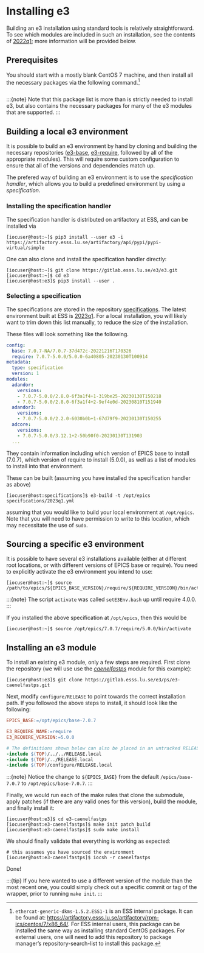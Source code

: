 # Installing e3

Building an e3 installation using standard tools is relatively straightforward.
To see which modules are included in such an installation, see the contents of
[2022q1](https://gitlab.esss.lu.se/e3/specifications/-/blob/main/specifications/2022q1.yml);
more information will be provided below.

## Prerequisites

You should start with a mostly blank CentOS 7 machine, and then install all the
necessary packages via the following command.[^prereqlist]

```{include} ../includes/deps.md
```

:::{note}
Note that this package list is more than is strictly needed to install e3, but
also contains the necessary packages for many of the e3 modules that are
supported.
:::

## Building a local e3 environment

It is possible to build an e3 environment by hand by cloning and building the
necessary repositories ([e3-base](https://gitlab.esss.lu.se/e3/e3-base),
[e3-require](https://gitlab.esss.lu.se/e3/e3-require), followed by all of the
appropriate modules). This will require some custom configuration to ensure that
all of the versions and dependencies match up.

The prefered way of building an e3 environment is to use the *specification handler*,
which allows you to build a predefined environment by using a *specification*.

### Installing the specification handler

The specification handler is distributed on artifactory at ESS, and can be installed
via

```console
[iocuser@host:~]$ pip3 install --user e3 -i https://artifactory.esss.lu.se/artifactory/api/pypi/pypi-virtual/simple
```

One can also clone and install the specification handler directly:

```console
[iocuser@host:~]$ git clone https://gitlab.esss.lu.se/e3/e3.git
[iocuser@host:~]$ cd e3
[iocuser@host:e3]$ pip3 install --user .
```

### Selecting a specification

The specifications are stored in the repository [specifications](https://gitlab.esss.lu.se/e3/specifications).
The latest environment built at ESS is [2023q1](https://gitlab.esss.lu.se/e3/specifications/-/blob/main/specifications/2023q1.yml).
For a local installation, you will likely want to trim down this list manually,
to reduce the size of the installation.

These files will look something like the following.

```yaml
config:
  base: 7.0.7-NA/7.0.7-37d472c-20221216T170326
  require: 7.0.7-5.0.0/5.0.0-6a40805-20230130T100914
metadata:
  type: specification
  version: 1
modules:
  adandor:
    versions:
    - 7.0.7-5.0.0/2.8.0-6f3a1f4+1-319be25-20230130T150218
    - 7.0.7-5.0.0/2.8.0-6f3a1f4+2-9ef4e0d-20230810T151940
  adandor3:
    versions:
    - 7.0.7-5.0.0/2.2.0-6030b0b+1-67d79f9-20230130T150255
  adcore:
    versions:
    - 7.0.7-5.0.0/3.12.1+2-50b90f0-20230130T131903
  ...
```

They contain information including which version of EPICS base to install (7.0.7),
which version of require to install (5.0.0), as well as a list of modules to install
into that environment.

These can be built (assuming you have installed the specification handler as above)

```console
[iocuser@host:specifications]$ e3-build -t /opt/epics specifications/2023q1.yml
```

assuming that you would like to build your local environment at `/opt/epics`. Note
that you will need to have permission to write to this location, which may necessitate
the use of `sudo`.

## Sourcing a specific e3 environment

It is possible to have several e3 installations available (either at different root
locations, or with different versions of EPICS base or require). You need to explicitly
activate the e3 environment you intend to use:

```console
[iocuser@host:~]$ source /path/to/epics/${EPICS_BASE_VERSION}/require/${REQUIRE_VERSION}/bin/activate
```

:::{note}
The script `activate` was called `setE3Env.bash` up until require 4.0.0.
:::

If you installed the above specification at `/opt/epics`, then this would be

```console
[iocuser@host:~]$ source /opt/epics/7.0.7/require/5.0.0/bin/activate
```

## Installing an e3 module

To install an existing e3 module, only a few steps are required. First clone the
repository (we will use use the [*caenelfastps*](https://gitlab.esss.lu.se/e3/ps/e3-caenelfastps)
module for this example):

```console
[iocuser@host:e3]$ git clone https://gitlab.esss.lu.se/e3/ps/e3-caenelfastps.git
```

Next, modify `configure/RELEASE` to point towards the correct installation path.
If you followed the above steps to install, it should look like the following:

```makefile
EPICS_BASE:=/opt/epics/base-7.0.7

E3_REQUIRE_NAME:=require
E3_REQUIRE_VERSION:=5.0.0

# The definitions shown below can also be placed in an untracked RELEASE.local
-include $(TOP)/../../RELEASE.local
-include $(TOP)/../RELEASE.local
-include $(TOP)/configure/RELEASE.local
```

:::{note}
Notice the change to `${EPICS_BASE}` from the default `/epics/base-7.0.7` to `/opt/epics/base-7.0.7`.
:::

Finally, we would run each of the make rules that clone the submodule, apply
patches (if there are any valid ones for this version), build the module, and
finally install it:

```console
[iocuser@host:e3]$ cd e3-caenelfastps
[iocuser@host:e3-caenelfastps]$ make init patch build
[iocuser@host:e3-caenelfastps]$ sudo make install
```

We should finally validate that everything is working as expected:

```console
# this assumes you have sourced the environment
[iocuser@host:e3-caenelfastps]$ iocsh -r caenelfastps
```

Done!

:::{tip}
If you here wanted to use a different version of the module than the most recent
one, you could simply check out a specific commit or tag of the wrapper, prior
to running `make init`.
:::

[^prereqlist]: `ethercat-generic-dkms-1.5.2.ESS1-1` is an ESS internal package.
  It can be found at:
  <https://artifactory.esss.lu.se/artifactory/rpm-ics/centos/7/x86_64/>. For ESS
  internal users, this package can be installed the same way as installing
  standard CentOS packages. For external users, one will need to add this
  repository to package manager’s repository-search-list to install this
  package.
